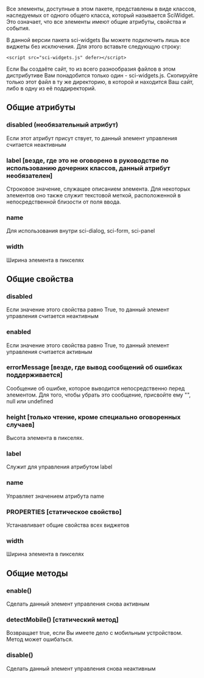 Все элементы, доступные в этом пакете, представлены в виде классов, наследуемых от одного
общего класса, который называется SciWidget. Это означает, что все элементы имеют общие
атрибуты, свойства и события.

В данной версии пакета sci-widgets Вы можете подключить лишь все виджеты без исключения. Для этого вставьте
следующую строку:

```
<script src="sci-widgets.js" defer></script>
```

Если Вы создаёте сайт, то из всего разнообразия файлов в этом дистрибутиве Вам понадобится только один - sci-widgets.js.
Скопируйте только этот файл в ту же директорию, в которой и находится Ваш сайт, либо в одну из её поддиректорий.

## Общие атрибуты

### disabled (необязательный атрибут)

Если этот атрибут присут
ствует, то данный элемент управления считается неактивным

### label [везде, где это не оговорено в руководстве по использованию дочерних классов, данный атрибут необязателен]

Строковое значение, служащее описанием элемента. Для некоторых элементов оно также служит
текстовой меткой, расположенной в непосредственной близости от поля ввода.

### name

Для использования внутри sci-dialog, sci-form, sci-panel

### width

Ширина элемента в пикселях

## Общие свойства

### disabled

Если значение этого свойства равно True, то данный элемент управления считается неактивным

### enabled

Если значение этого свойства равно True, то данный элемент управления считается активным

### errorMessage [везде, где вывод сообщений об ошибках поддерживается]

Сообщение об ошибке, которое выводится непосредственно перед элементом. Для того, чтобы убрать это сообщение,
присвойте ему "", null или undefined

### height [только чтение, кроме специально оговоренных случаев]

Высота элемента в пикселях.

### label

Служит для управления атрибутом label

### name

Управляет значением атрибута name

### PROPERTIES [статическое свойство]

Устанавливает общие свойства всех виджетов

### width

Ширина элемента в пикселях

## Общие методы

### enable()

Сделать данный элемент управления снова активным

### detectMobile() [статический метод]

Возвращает true, если Вы имеете дело с мобильным устройством. Метод может ошибаться.

### disable()

Сделать данный элемент управления снова неактивным